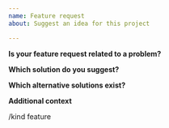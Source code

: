 ```yaml
---
name: Feature request
about: Suggest an idea for this project

---
```


**Is your feature request related to a problem?**

**Which solution do you suggest?**

**Which alternative solutions exist?**

**Additional context**


<!-- DO NOT EDIT BELOW THIS LINE -->
/kind feature
